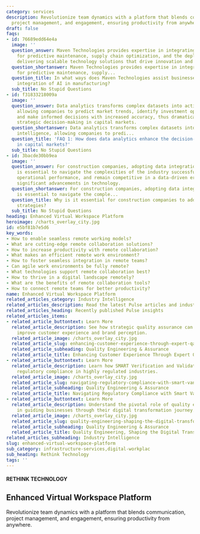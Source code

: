 ```yaml
---
category: services
description: Revolutionize team dynamics with a platform that blends communication,
  project management, and engagement, ensuring productivity from anywhere.
draft: false
faqs:
- id: 76689edd64e4a
  image: ''
  question_answer: Maven Technologies provides expertise in integrating AI solutions
    for predictive maintenance, supply chain optimization, and the deployment of cobots,
    delivering scalable technology solutions that drive innovation and business growth.
  question_shortanswer: Maven Technologies provides expertise in integrating AI solutions
    for predictive maintenance, supply...
  question_title: In what ways does Maven Technologies assist businesses with the
    integration of AI in manufacturing?
  sub_title: No Stupid Questions
- id: f31833218009a
  image: ''
  question_answer: Data analytics transforms complex datasets into actionable intelligence,
    allowing companies to predict market trends, identify investment opportunities,
    and make informed decisions with increased accuracy, thus dramatically enhancing
    strategic decision-making in capital markets.
  question_shortanswer: Data analytics transforms complex datasets into actionable
    intelligence, allowing companies to predi...
  question_title: 'FAQ 1: How does data analytics enhance the decision-making process
    in capital markets?'
  sub_title: No Stupid Questions
- id: 3bacde30bb9ea
  image: ''
  question_answer: For construction companies, adopting data integration strategies
    is essential to navigate the complexities of the industry successfully, enhance
    operational performance, and remain competitive in a data-driven era, given the
    significant advancements in technology.
  question_shortanswer: For construction companies, adopting data integration strategies
    is essential to navigate the comple...
  question_title: Why is it essential for construction companies to adopt data integration
    strategies?
  sub_title: No Stupid Questions
heading: Enhanced Virtual Workspace Platform
heroimage: /charts_overlay_city.jpg
id: e5bf81b7e5d6
key_words:
- How to enable seamless remote working models?
- What are cutting-edge remote collaboration solutions?
- How to increase productivity with remote collaboration?
- What makes an efficient remote work environment?
- How to foster seamless integration in remote teams?
- Can agile work environments be fully remote?
- What technologies support remote collaboration best?
- How to thrive in a digital landscape remotely?
- What are the benefits of remote collaboration tools?
- How to connect remote teams for better productivity?
name: Enhanced Virtual Workspace Platform
related_articles_category: Industry Intelligence
related_articles_description: Read the latest Pulse articles and industry insights.
related_articles_heading: Recently published Pulse insights
related_articles_items:
- related_article_buttontext: Learn More
  related_article_description: See how strategic quality assurance can significantly
    improve customer experience and brand perception.
  related_article_image: /charts_overlay_city.jpg
  related_article_slug: enhancing-customer-experience-through-expert-qa
  related_article_subheading: Quality Engineering & Assurance
  related_article_title: Enhancing Customer Experience Through Expert QA
- related_article_buttontext: Learn More
  related_article_description: Learn how SMART Verification and Validation streamline
    regulatory compliance in highly regulated industries.
  related_article_image: /charts_overlay_city.jpg
  related_article_slug: navigating-regulatory-compliance-with-smart-vandv
  related_article_subheading: Quality Engineering & Assurance
  related_article_title: Navigating Regulatory Compliance with Smart VandV
- related_article_buttontext: Learn More
  related_article_description: Understand the pivotal role of quality engineering
    in guiding businesses through their digital transformation journey.
  related_article_image: /charts_overlay_city.jpg
  related_article_slug: quality-engineering-shaping-the-digital-transformation
  related_article_subheading: Quality Engineering & Assurance
  related_article_title: Quality Engineering, Shaping the Digital Transformation
related_articles_subheading: Industry Intelligence
slug: enhanced-virtual-workspace-platform
sub_category: infrastructure-services,digital-workplac
sub_heading: Rethink Technology
tags: ''
---
```


#### RETHINK TECHNOLOGY
## Enhanced Virtual Workspace Platform
Revolutionize team dynamics with a platform that blends communication, project management, and engagement, ensuring productivity from anywhere.